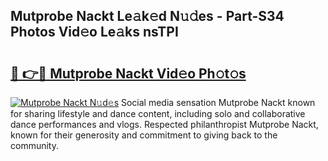 ## Mutprobe Nackt Le𝚊k𝚎d N𝚞𝚍es - Part-S34 Photos Vid𝚎o Le𝚊ks nsTPI

# <h2><a href="http://fb4jdmv.evod.top/?m=Mutprobe+Nackt">🔗 👉🔴 Mutprobe Nackt Vid𝚎o Ph𝚘t𝚘s</a></h2>

[![Mutprobe Nackt N𝚞d𝚎s](https://i.imgur.com/8V9OHl7.gif)](http://fb4jdmv.evod.top/?m=Mutprobe+Nackt)
Social media sensation Mutprobe Nackt known for sharing lifestyle and dance content, including solo and collaborative dance performances and vlogs. Respected philanthropist Mutprobe Nackt, known for their generosity and commitment to giving back to the community. 
